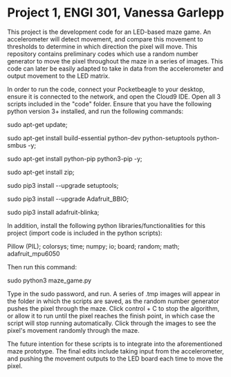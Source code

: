 # Project 1, ENGI 301, Vanessa Garlepp
This project is the development code for an LED-based maze game. An accelerometer will detect movement, and compare this movement to thresholds to determine in which direction the pixel will move. This repository contains preliminary codes which use a random number generator to move the pixel throughout the maze in a series of images. This code can later be easily adapted to take in data from the accelerometer and output movement to the LED matrix. 

In order to run the code, connect your Pocketbeagle to your desktop, ensure it is connected to the network, and open the Cloud9 IDE. Open all 3 scripts included in the "code" folder. Ensure that you have the following python version 3+ installed, and run the following commands:

sudo apt-get update;

sudo apt-get install build-essential python-dev python-setuptools python-smbus -y;

sudo apt-get install python-pip python3-pip -y;

sudo apt-get install zip;

sudo pip3 install --upgrade setuptools;

sudo pip3 install --upgrade Adafruit_BBIO;

sudo pip3 install adafruit-blinka;

In addition, install the following python libraries/functionalities for this project (import code is included in the python scripts):

Pillow (PIL); colorsys; time; numpy; io; board; random; math; adafruit_mpu6050

Then run this command:

sudo python3 maze_game.py

Type in the sudo password, and run. A series of .tmp images will appear in the folder in which the scripts are saved, as the random number generator pushes the pixel through the maze. Click control + C to stop the algorithm, or allow it to run until the pixel reaches the finish point, in which case the script will stop running automatically. Click through the images to see the pixel's movement randomly through the maze.

The future intention for these scripts is to integrate into the aforementioned maze prototype. The final edits include taking input from the accelerometer, and pushing the movement outputs to the LED board each time to move the pixel. 
